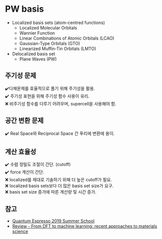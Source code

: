 # PW basis
* Localized basis sets (atom-centred functions)
    - Localized Molecular Orbitals
    - Wannier Function
    - Linear Combinations of Atomic Orbitals (LCAO)
    - Gaussian-Type Orbitals (GTO)
    - Linearized Muffin-Tin Orbitals (LMTO)
* Delocalized basis set
    - Plane Waves (PW)
## 주기성 문제
:heavy_check_mark:다체문제를 효율적으로 풀기 위해 주기성을 활용.  
:heavy_check_mark: 주기성 표현을 위해 주기성 함수 사용이 유리.  
:x: 비주기성 함수를 다루기 어려우며, supercell을 사용해야 함.  
## 공간 변환 문제
:heavy_check_mark: Real Space와 Reciprocal Space 간 푸리에 변환에 용이.
## 계산 효율성
:heavy_check_mark: 수렴 정밀도 조절이 간단. (cutoff)  
:heavy_check_mark: force 계산이 간단.  
:x: localized를 제대로 기술하기 위해 더 높은 cutoff가 필요.  
:x: localized basis sets보다 더 많은 basis set size가 요구.  
:x: basis set size 증가에 따른 계산량 및 시간 증가.  

## 참고
* [Quantum Espresso 2019 Summer School](http://qe2019.ijs.si/talks/Giannozzi_Day1.pdf)
* [Review - From DFT to machine learning: recent approaches to materials science](https://iopscience.iop.org/article/10.1088/2515-7639/ab084b/meta)